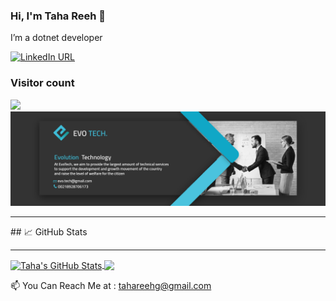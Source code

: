 ### Hi, I'm Taha Reeh 👋

I’m a dotnet developer

[![LinkedIn URL](https://img.shields.io/static/v1?color=blue&label=linkedin&logo=linkedin&logoColor=white&style=for-the-badge&message=Connect)](https://www.linkedin.com/in/taha-reeh/)

### Visitor count
<img src="https://profile-counter.glitch.me/TahaReeh/count.svg" />


<img src="https://github.com/TahaReeh/TahaReeh/blob/Master/Evolinkedincover.jpg" alt="EvoTech" />

<hr/>
## &#x1f4c8; GitHub Stats
<hr/>
<p><a href="https://github.com/TahaReeh/TahaReeh">
  <img align="center" src="https://github-readme-stats.vercel.app/api?username=TahaReeh&show_icons=true&line_height=27&count_private=true&title_color=ffffff&text_color=c9cacc&icon_color=2bbc8a&bg_color=1d1f21" alt="Taha's GitHub Stats" />
</a>
<a href="https://github.com/TahaReeh/TahaReeh">
  <img align="center" src="https://github-readme-stats.vercel.app/api/top-langs/?username=TahaReeh&hide=java,html,tex&title_color=ffffff&text_color=c9cacc&icon_color=2bbc8a&bg_color=1d1f21&langs_count=3" />
</a>

</p>


📫 You Can Reach Me at : tahareehg@gmail.com

<!---
TahaReeh/TahaReeh is a ✨ special ✨ repository because its `README.md` (this file) appears on your GitHub profile.
You can click the Preview link to take a look at your changes.
--->
